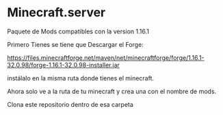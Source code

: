 # Minecraft.server
Paquete de Mods compatibles con la version 1.16.1

Primero Tienes se tiene que Descargar el Forge:

https://files.minecraftforge.net/maven/net/minecraftforge/forge/1.16.1-32.0.98/forge-1.16.1-32.0.98-installer.jar

instálalo en la misma ruta donde tienes el minecraft.

Ahora solo ve a la ruta de tu minecraft y crea una con el nombre de mods.

Clona este repositorio dentro de esa carpeta
